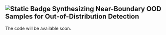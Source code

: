## ![Static Badge](https://img.shields.io/badge/ICCV-2025-blue) Synthesizing Near-Boundary OOD Samples for Out-of-Distribution Detection

The code will be available soon.
